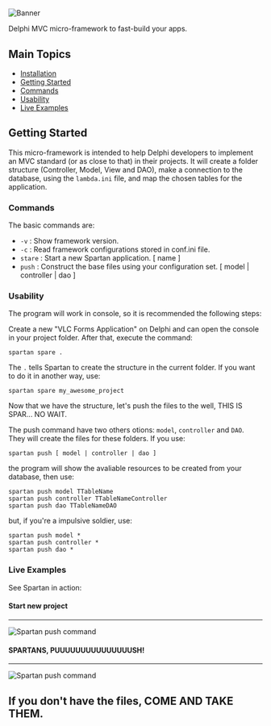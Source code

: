 # 
![Banner](https://github.com/smc-ac/Spartan/blob/master/img/png/Spartan_banner.png)

Delphi MVC micro-framework to fast-build your apps.

## Main Topics

* [Installation](https://github.com/smc-ac/Spartan#installation)
* [Getting Started](https://github.com/smc-ac/Spartan#getting-started)
* [Commands](https://github.com/smc-ac/Spartan#commands)
* [Usability](https://github.com/smc-ac/Spartan#usability)
* [Live Examples](https://github.com/smc-ac/Spartan#live-examples)


## Getting Started

This micro-framework is intended to help Delphi developers to implement an MVC standard (or as close to that) in their projects. It will create a folder structure (Controller, Model, View and DAO), make a connection to the database, using the `lambda.ini` file, and map the chosen tables for the application.

### Commands

The basic commands are:

* `-v`    : Show framework version.
* `-c`    : Read framework configurations stored in conf.ini file.
* `stare` : Start a new Spartan application. [ name ]
* `push`  : Construct the base files using your configuration set. [ model | controller | dao ]

### Usability

The program will work in console, so it is recommended the following steps:

Create a new "VLC Forms Application" on Delphi and can open the console in your project folder. After that, execute the command:

```
spartan spare .
```

The `.` tells Spartan to create the structure in the current folder. If you want to do it in another way, use:

```
spartan spare my_awesome_project
```

Now that we have the structure, let's push the files to the well, THIS IS SPAR... NO WAIT.

The push command have two others otions: `model`, `controller` and `DAO`. They will create the files for these folders. If you use:

```
spartan push [ model | controller | dao ] 
```

the program will show the avaliable resources to be created from your database, then use:

```
spartan push model TTableName
spartan push controller TTableNameController
spartan push dao TTableNameDAO
```

but, if you're a impulsive soldier, use:

```
spartan push model *
spartan push controller *
spartan push dao *
```
### Live Examples

See Spartan in action:

#### Start new project
----------------------

![Spartan push command](https://github.com/smc-ac/Spartan/blob/master/img/gif/stare.gif)

#### SPARTANS, PUUUUUUUUUUUUUUUSH!
----------------------

![Spartan push command](https://github.com/smc-ac/Spartan/blob/master/img/gif/push.gif)

## If you don't have the files, COME AND TAKE THEM.
